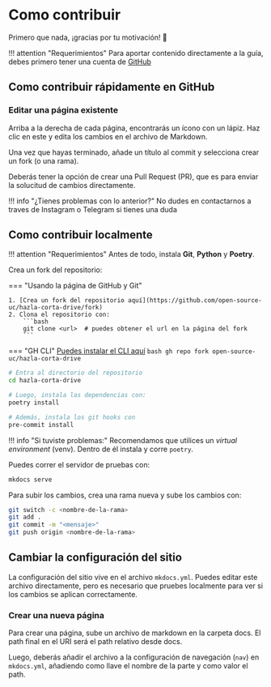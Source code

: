 # Como contribuir

Primero que nada, ¡gracias por tu motivación! 🥳

!!! attention "Requerimientos"
    Para aportar contenido directamente a la guía, debes primero
    tener una cuenta de [GitHub](https://github.com/signup)

## Como contribuir rápidamente en GitHub

### Editar una página existente

Arriba a la derecha de cada página, encontrarás un ícono con un lápiz.
Haz clic en este y edita los cambios en el archivo de Markdown.

Una vez que hayas terminado, añade un título al commit
y selecciona crear un fork (o una rama).

Deberás tener la opción de crear una Pull Request (PR), que es para
enviar la solucitud de cambios directamente.

!!! info "¿Tienes problemas con lo anterior?"
    No dudes en contactarnos a traves de Instagram
    o Telegram si tienes una duda

## Como contribuir localmente

!!! attention "Requerimientos"
    Antes de todo, instala **Git**, **Python** y **Poetry**.

Crea un fork del repositorio:

=== "Usando la página de GitHub y Git"

    1. [Crea un fork del repositorio aquí](https://github.com/open-source-uc/hazla-corta-drive/fork)
    2. Clona el repositorio con:
        ```bash
        git clone <url>  # puedes obtener el url en la página del fork
        ```

=== "GH CLI"
    [Puedes instalar el CLI aquí](https://cli.github.com/)
    ```bash
    gh repo fork open-source-uc/hazla-corta-drive
    ```

```bash
# Entra al directorio del repositorio
cd hazla-corta-drive

# Luego, instala las dependencias con:
poetry install

# Además, instala los git hooks con
pre-commit install
```

!!! info "Si tuviste problemas:"
    Recomendamos que utilices un *virtual environment* (venv).
    Dentro de él instala y corre `poetry`.

Puedes correr el servidor de pruebas con:

```sh
mkdocs serve
```

Para subir los cambios, crea una rama nueva y sube los cambios con:

```sh
git switch -c <nombre-de-la-rama>
git add .
git commit -m "<mensaje>"
git push origin <nombre-de-la-rama>
```

## Cambiar la configuración del sitio

La configuración del sitio vive en el archivo `mkdocs.yml`.
Puedes editar este archivo directamente, pero es necesario que pruebes
localmente para ver si los cambios se aplican correctamente.

### Crear una nueva página

Para crear una página, sube un archivo de markdown en la carpeta docs.
El path final en el URI será el path relativo desde docs.

Luego, deberás añadir el archivo a la configuración de navegación (`nav`)
en `mkdocs.yml`, añadiendo como llave el nombre de la parte y como valor el path.

